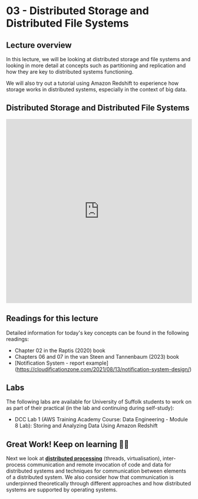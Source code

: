 # 03 - Distributed Storage and Distributed File Systems

## Lecture overview
In this lecture, we will be looking at distributed storage and file systems and looking in more detail at concepts such as partitioning and replication and how they are key to distributed systems functioning.

We will also try out a tutorial using Amazon Redshift to experience how storage works in distributed systems, especially in the context of big data.

## Distributed Storage and Distributed File Systems
<html>
<iframe src="https://docs.google.com/presentation/d/e/2PACX-1vQbg0RxDkvkzWPBCOhqUtjZwkAb7EAL_FrahSY5ZKkW732AGKM6eNtBY32rSNPZicOBWpn_JlqGKIGC/embed?start=false&loop=false&delayms=3000" frameborder="0" width="100%" height="500px" allowfullscreen="true" mozallowfullscreen="true" webkitallowfullscreen="true"></iframe>
</html>

## Readings for this lecture

Detailed information for today's key concepts can be found in the following readings:

- Chapter 02 in the Raptis (2020) book
- Chapters 06 and 07 in the van Steen and Tannenbaum (2023) book
- [Notification System - report example] (https://cloudificationzone.com/2021/08/13/notification-system-design/)

## Labs

The following labs are available for University of Suffolk students to work on as part of their practical (in the lab and continuing during self-study):

- DCC Lab 1 (AWS Training Academy Course: Data Engineering - Module 8 Lab): Storing and Analyzing Data Using Amazon Redshift

## Great Work! Keep on learning 🎉💯
Next we look at [**distributed processing**](/workspaces/DistributedCloudComputing/04-distributed-processing/README.md) (threads, virtualisation), inter-process communication and remote invocation of code and data for distributed systems and techniques for communication between elements of a distributed system. We also consider how that communication is underpinned theoretically through different approaches and how distributed systems are supported by operating systems.
